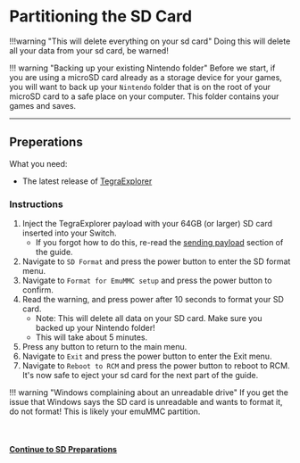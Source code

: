 # Partitioning the SD Card 

!!!warning "This will delete everything on your sd card"
	Doing this will delete all your data from your sd card, be warned!

!!! warning "Backing up your existing Nintendo folder"
	Before we start, if you are using a microSD card already as a storage device for your games, you will want to back up your `Nintendo` folder that is on the root of your microSD card to a safe place on your computer. This folder contains your games and saves.

-----

## Preperations

What you need:

- The latest release of <a href="https://github.com/suchmememanyskill/TegraExplorer/releases" target="_blank">TegraExplorer</a>

### Instructions

1. Inject the TegraExplorer payload with your 64GB (or larger) SD card inserted into your Switch.
	- If you forgot how to do this, re-read the [sending payload](sending_payload.md) section of the guide.
2. Navigate to `SD Format` and press the power button to enter the SD format menu.
3. Navigate to `Format for EmuMMC setup` and press the power button to confirm.
5. Read the warning, and press power after 10 seconds to format your SD card.
	- Note: This will delete all data on your SD card. Make sure you backed up your Nintendo folder!
	- This will take about 5 minutes.
6. Press any button to return to the main menu.
7. Navigate to `Exit` and press the power button to enter the Exit menu.
8. Navigate to `Reboot to RCM` and press the power button to reboot to RCM. It's now safe to eject your sd card for the next part of the guide.

!!! warning "Windows complaining about an unreadable drive"
    If you get the issue that Windows says the SD card is unreadable and wants to format it, do not format! This is likely your emuMMC partition.
    
&nbsp;

#### [Continue to SD Preparations <i class="fa fa-arrow-circle-right fa-lg"></i>](sd_preparation.md)

